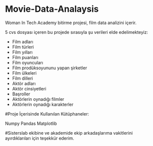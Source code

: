 # Movie-Data-Analaysis
Woman In Tech Academy bitirme projesi, film data analizini içerir.

5 cvs dosyası içeren bu projede sırasıyla şu verileri elde edelimekteyiz: 
* Film adları
* Film türleri
* Film yılları
* Film puanları
* Film oyuncuları
* Film prodüksoyununu yapan şirketler
* Film ülkeleri
* Film dilleri
* Aktör adları
* Aktör cinsiyetleri
* Başroller
* Aktörlerin oynadığı filmler 
* Aktörlerin oynadığı karakterler 

#Proje İçerisinde Kullanılan Kütüphaneler:

Numpy
Pandas
Matplotlib


#Sisterslab ekibine ve akademide ekip arkadaşlarıma vakitlerini ayırdıklarıları için teşekkür ederim.

